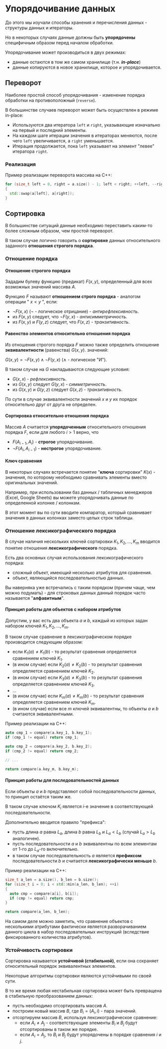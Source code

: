 # Упорядочивание данных

До этого мы изучали способы хранения и перечисления данных - структуры данных и итераторы.

Но в некоторых случаях данные должны быть **упорядочены** специфичным образом перед началом обработки.

Упорядочивание может производиться в двух режимах:

- данные остаются в том же самом хранилище (т.н. **_in-place_**)
- данные копируются в новое хранилище, которое и упорядочивается.

## Переворот

Наиболее простой способ упорядочивания - изменение порядка обработки на противоположный (`reverse`).

В большинстве случаев переворот может быть осуществлен в режиме in-place:

- Используются два итератора `left` и `right`, указывающие изначально на первый и последний элементы.
- На каждом шаге итерации значения в итераторах меняются, после чего `left` увеличивается, а `right` уменьшается.
- Итерация продолжается, пока `left` указывает на элемент "левее" итератора `right`.

### Реализация

Пример реализации переворота массива на C++:

```cpp
for (size_t left = 0, right = a.size() - 1; left < right; ++left, --right)
{
  std::swap(a[left], a[right]);
}
```

## Сортировка

В большинстве ситуаций данные необходимо переставить каким-то более сложным образом, чем простой переворот.

В таком случае логично говорить о **сортировке** данных относительного заданного **отношения строгого порядка**.

### Отношение порядка

#### Отношение строгого порядка

Зададим булеву функцию (предикат) $F(x, y)$, определенный для всех возможных значений массива $A$.

Функцию $F$ называют **отношением строго порядка** - аналогом операции " $x < y$ ", если:

- $\neg{F(x, x)}$ ($\neg$ - логическое отрицание) - _антирефлексивность_.
- из $F(x, y)$ следует, что $\neg{F(y, x)}$ - _антисимметричность_.
- из $F(x, y)$ и $F(y, z)$ следует, что $F(x, z)$ - _транзитивность_.

#### Равенство элементов относительно отношения порядка

Из отношения строгого порядка $F$ можно также определить отношение **эквивалентности** (равенства) $G(x, y)$. значений:

$G(x, y) = \neg{F(x, y)} \land \neg{F(y, x)}$ ($\land$ - логическое "И").

В таком случае на $G$ накладываются следующие условия:

- $G(x, x)$ - _рефлексивность_.
- из $G(x, y)$ следует $G(y, x)$ - _симметричность_.
- из $G(x, y)$ и $G(y, z)$ следует $G(x, z)$ - _транзитивность_.

По сути в случае эквивалентности значений $x$ и $y$ их порядок относительно друг от друга не определен.

#### Сортировка относительно отношения порядка

Массив $A$ считается **упорядоченным** относительного отношения порядка $F$, если для любого $i > 1$ верно, что

- ${F(A_{i - 1}, A_i)}$ - **строгое** упорядочивание.
- $\neg{F(A_i, A_{i - 1})}$ - **нестрогое** упорядочивание.

#### Ключ сравнения

В некоторых случаях встречается понятие "**ключа** сортировки" $K(x)$ - значения, по которому необходимо сравнивать элементы вместо оригинальных значений.

Например, при использовании баз данных / табличных менеджеров (Excel, Google Sheets) вы можете упорядочивать данные по определенной колонке / колонкам.

В этот момент вы по сути вводите компаратор, который сравнивает значения в данных колонках заместо целых строк таблицы.

### Отношение лексикографического порядка

В случае наличия нескольких ключей сортировки $K_1, K_2, \dots, K_m$ вводится понятие отношения **лексикографического** порядка.

Есть два основных случая использования лексикографического порядка:

- сложный объект, имеющий несколько атрибутов для сравнения.
- объект, являющийся последовательностью данных.

Вы наверняка уже встречались с таким порядком (причем чаще, чем можно подумать) - для строковых данных данный порядок часто называется "**алфавитным**".

#### Принцип работы для объектов с набором атрибутов

Допустим, у вас есть два объекта $a$ и $b$, каждый из которых задан набором ключей $K_1, K_2, \dots, K_m$.

В таком случае сравнение в лексикографическом порядке производится следующим образом:

- если $K_1(a) \ne K_1(b)$ - то результат сравнения определяется сравнением ключей $K_1$.
- (в ином случае) если $K_2(a) \ne K_2(b)$ - то результат сравнения определяется сравнением ключей $K_2$.
- (в ином случае) если $K_3(a) \ne K_3(b)$ - то результат сравнения определяется сравнением ключей $K_3$.
- $\dots$
- (в ином случае) если $K_m(a) \ne K_m(b)$ - то результат сравнения определяется сравнением ключей $K_m$.
- (в ином случае) если все $m$ ключей эквивалентны, то объекты $a$ и $b$ считаются эквивалентными.

Пример реализации на C++:

```cpp
auto cmp_1 = compare(a.key_1, b.key_1);
if (cmp_1 != equal) return cmp_1;

auto cmp_2 = compare(a.key_2, b.key_2);
if (cmp_2 != equal) return cmp_2;

// ...

return compare(a.key_m, b.key_m);
```

#### Принцип работы для последовательностей данных

Если объекты $a$ и $b$ представляют собой последовательности данных, то принцип остаётся таким же.

В таком случае ключом $K_i$ является $i$-е значение в соответствующей последовательности.

Дополнительно вводится правило "префикса":

- пусть длина $a$ равна $L_a$, длина $b$ равна $L_b$ и $L_a < L_b$ (случай $L_a > L_b$ аналогичен).
- пусть последовательности $a$ и $b$ эквивалентны по всем элементам от $1$-го до $L_a$-го включительно.
- в таком случае последовательность $a$ является **префиксом** последовательности $b$ и считается **лексикографически меньше** $b$.

Пример реализации на C++:

```cpp
size_t a_len = a.size(), b_len = b.size();
for (size_t i = 0; i < std::min(a_len, b_len); ++i)
{
  auto cmp = compare(a[i], b[i]);
  if (cmp != equal) return cmp;
}

return compare(a_len, b_len);
```

На самом деле можно заметить, что сравнение объектов с несколькими атрибутами фактически является разворачиванием данного цикла в набор последовательных инструкций (вследствие фиксированного количества атрибутов).

### Устойчивость сортировки

Сортировка называется **устойчивой (стабильной)**, если она сохраняет относительный порядок эквивалентных элементов.

Некоторые алгоритмы сортировки являются устойчивыми по своей сути.

В то же время любая нестабильная сортировка может быть превращена в стабильную преобразованием данных:

- пусть необходимо отсортировать массив $A$.
- построим новый массив $B$, где $B_i = (A_i, i)$ - пара значений.
- отсортируем массив $B$, используя лексикографическое сравнение:
  - если $A_i \ne A_j$ - соответствующие элементы $B_i$ и $B_j$ будут отсортированы в таком же порядке.
  - если $A_i = A_j$, то $B_i$ и $B_j$ будут упорядочены в порядке сравнения $i$ и $j$.